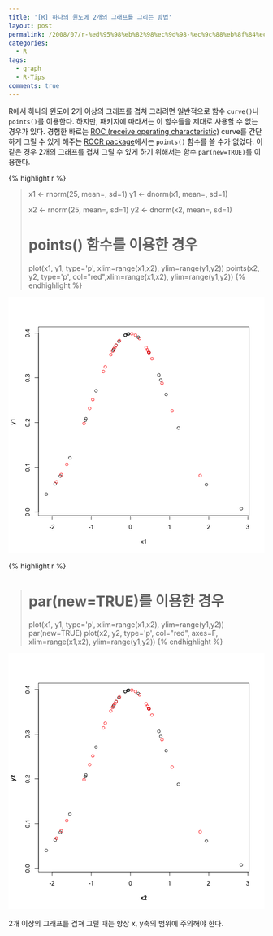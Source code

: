 ```yaml
---
title: '[R] 하나의 윈도에 2개의 그래프를 그리는 방법'
layout: post
permalink: /2008/07/r-%ed%95%98%eb%82%98%ec%9d%98-%ec%9c%88%eb%8f%84%ec%97%90-2%ea%b0%9c%ec%9d%98-%ea%b7%b8%eb%9e%98%ed%94%84%eb%a5%bc-%ea%b7%b8%eb%a6%ac%eb%8a%94-%eb%b0%a9%eb%b2%95/
categories:
  - R
tags:
  - graph
  - R-Tips
comments: true
---
```


R에서 하나의 윈도에 2개 이상의 그래프를 겹쳐 그리려면 일반적으로 함수 `curve()`나 `points()`를 이용한다. 하지만, 패키지에 따라서는 이 함수들을 제대로 사용할 수 없는 경우가 있다. 경험한 바로는 [ROC (receive operating characteristic)](http://en.wikipedia.org/wiki/Receiver_operating_characteristic) curve를 간단하게 그릴 수 있게 해주는 [ROCR package](http://cran.r-project.org/web/packages/ROCR/index.html)에서는 `points()` 함수를 쓸 수가 없었다. 이 같은 경우 2개의 그래프를 겹쳐 그릴 수 있게 하기 위해서는 함수 `par(new=TRUE)`를 이용한다.


{% highlight r %}
> x1 <- rnorm(25, mean=, sd=1)
> y1 <- dnorm(x1, mean=, sd=1)
>  
> x2 <- rnorm(25, mean=, sd=1)
> y2 <- dnorm(x2, mean=, sd=1)
>  
> # points() 함수를 이용한 경우
> plot(x1, y1, type='p', xlim=range(x1,x2), ylim=range(y1,y2))
> points(x2, y2, type='p', col="red",xlim=range(x1,x2), ylim=range(y1,y2))
{% endhighlight %}

![plot of chunk unnamed-chunk-1](/figure/./_source/2008-07-29-two-plot-in-the-single-window/unnamed-chunk-1-1.png)

{% highlight r %}
> # par(new=TRUE)를 이용한 경우
> plot(x1, y1, type='p', xlim=range(x1,x2), ylim=range(y1,y2))
> par(new=TRUE)
> plot(x2, y2, type='p', col="red", axes=F, xlim=range(x1,x2), ylim=range(y1,y2))
{% endhighlight %}

![plot of chunk unnamed-chunk-1](/figure/./_source/2008-07-29-two-plot-in-the-single-window/unnamed-chunk-1-2.png)

2개 이상의 그래프를 겹쳐 그릴 때는 항상 x, y축의 범위에 주의해야 한다.

 
